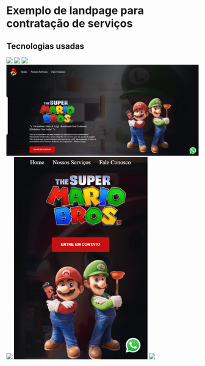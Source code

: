 
<h1> Exemplo de landpage para contratação de serviços </h1>

 <h2> Tecnologias usadas</h2>
 <img src= "https://img.shields.io/badge/HTML5-E34F26?style=for-the-badge&logo=html5&logoColor=white">
 <img src= "https://img.shields.io/badge/CSS3-1572B6?style=for-the-badge&logo=css3&logoColor=white">
 <img src= "https://img.shields.io/badge/JavaScript-F7DF1E?style=for-the-badge&logo=javascript&logoColor=black">
 
 <img src= "https://github.com/GraziPresotto/Mario-e-Luigi/blob/master/img/Mario%20e%20Luigi%20Desktop.png">
 <img src= "https://github.com/GraziPresotto/Mario-e-Luigi/blob/master/img/Mario%20e%20Luigi%20Desktop%20-%20Or%C3%A7amento.png">
 <img src= "https://github.com/GraziPresotto/Mario-e-Luigi/blob/master/img/Mario%20e%20Luigi%20Mobile.png" width=350px>
 <img src= "https://github.com/GraziPresotto/Mario-e-Luigi/blob/master/img/Mario%20e%20Luigi%20Mobile%20-%20Or%C3%A7amento.png" width=350px>
